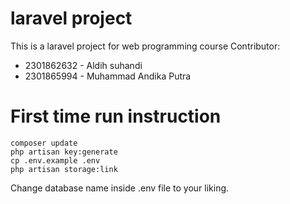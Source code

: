 # laravel project

This is a laravel project for web programming course
Contributor:

-   2301862632 - Aldih suhandi
-   2301865994 - Muhammad Andika Putra

# First time run instruction

```
composer update
php artisan key:generate
cp .env.example .env
php artisan storage:link
```

Change database name inside .env file to your liking.
